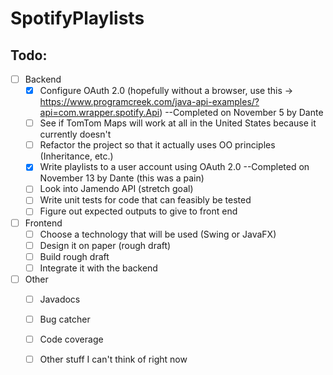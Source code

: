 # SpotifyPlaylists

## __Todo__:
* [ ] Backend
  * [x] Configure OAuth 2.0 (hopefully without a browser, use this -> https://www.programcreek.com/java-api-examples/?api=com.wrapper.spotify.Api) --Completed on November 5 by Dante 
  * [ ] See if TomTom Maps will work at all in the United States because it currently doesn't
  * [ ] Refactor the project so that it actually uses OO principles (Inheritance, etc.)
  * [x] Write playlists to a user account using OAuth 2.0 --Completed on November 13 by Dante (this was a pain)
  * [ ] Look into Jamendo API (stretch goal)
  * [ ] Write unit tests for code that can feasibly be tested
  * [ ] Figure out expected outputs to give to front end 

* [ ] Frontend
	* [ ] Choose a technology that will be used (Swing or JavaFX)
	* [ ] Design it on paper (rough draft)
	* [ ] Build rough draft 
  * [ ] Integrate it with the backend 
  
* [ ] Other
    * [ ] Javadocs
    * [ ] Bug catcher
    * [ ] Code coverage 
    * [ ] Other stuff I can't think of right now
    

